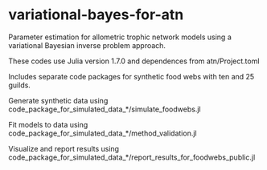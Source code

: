 # variational-bayes-for-atn
Parameter estimation for allometric trophic network models using a variational Bayesian inverse problem approach.

These codes use Julia version 1.7.0 and dependences from atn/Project.toml

Includes separate code packages for synthetic food webs with ten and 25 guilds.

Generate synthetic data using code_package_for_simulated_data_*/simulate_foodwebs.jl

Fit models to data using code_package_for_simulated_data_*/method_validation.jl

Visualize and report results using code_package_for_simulated_data_*/report_results_for_foodwebs_public.jl
